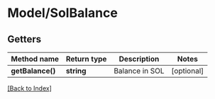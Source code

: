 # Model/SolBalance

## Getters

Method name | Return type | Description | Notes
------------ | ------------- | ------------- | -------------
**getBalance()** | **string** | Balance in SOL | [optional]

[[Back to Index]](../index.md)
